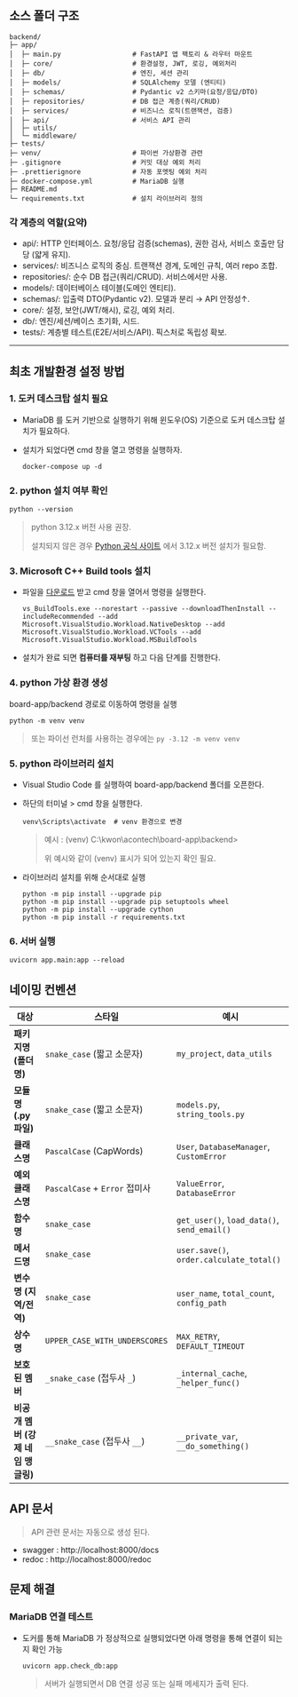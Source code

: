 ## 소스 폴더 구조

```
backend/
├─ app/
│  ├─ main.py                  # FastAPI 앱 팩토리 & 라우터 마운트
│  ├─ core/                    # 환경설정, JWT, 로깅, 예외처리
│  ├─ db/                      # 엔진, 세션 관리
│  ├─ models/                  # SQLAlchemy 모델 (엔티티)
│  ├─ schemas/                 # Pydantic v2 스키마(요청/응답/DTO)
│  ├─ repositories/            # DB 접근 계층(쿼리/CRUD)
│  ├─ services/                # 비즈니스 로직(트랜잭션, 검증)
│  ├─ api/                     # 서비스 API 관리
│  ├─ utils/
│  └─ middleware/
├─ tests/
├─ venv/                       # 파이썬 가상환경 관련
├─ .gitignore                  # 커밋 대상 예외 처리
├─ .prettierignore             # 자동 포멧팅 예외 처리
├─ docker-compose.yml          # MariaDB 실행
├─ README.md
└─ requirements.txt            # 설치 라이브러리 정의
```

### 각 계층의 역할(요약)

- api/: HTTP 인터페이스. 요청/응답 검증(schemas), 권한 검사, 서비스 호출만 담당 (얇게 유지).
- services/: 비즈니스 로직의 중심. 트랜잭션 경계, 도메인 규칙, 여러 repo 조합.
- repositories/: 순수 DB 접근(쿼리/CRUD). 서비스에서만 사용.
- models/: 데이터베이스 테이블(도메인 엔티티).
- schemas/: 입출력 DTO(Pydantic v2). 모델과 분리 → API 안정성↑.
- core/: 설정, 보안(JWT/해시), 로깅, 예외 처리.
- db/: 엔진/세션/베이스 초기화, 시드.
- tests/: 계층별 테스트(E2E/서비스/API). 픽스처로 독립성 확보.

---

## 최초 개발환경 설정 방법

### 1. 도커 데스크탑 설치 필요

- MariaDB 를 도커 기반으로 실행하기 위해 윈도우(OS) 기준으로 도커 데스크탑 설치가 필요하다.

- 설치가 되었다면 cmd 창을 열고 명령을 실행하자.
  
  ```
  docker-compose up -d
  ```

### 2. python 설치 여부 확인

```
python --version
```

> python 3.12.x 버전 사용 권장.
> 
> 설치되지 않은 경우 [Python 공식 사이트](https://www.python.org/downloads/windows/) 에서 3.12.x 버전 설치가 필요함.

### 3. Microsoft C++ Build tools 설치

- 파일을 [다운로드](https://aka.ms/vs/17/release/vs_BuildTools.exe) 받고 cmd 창을 열어서 명령을 실행한다.
  
  ```
  vs_BuildTools.exe --norestart --passive --downloadThenInstall --includeRecommended --add Microsoft.VisualStudio.Workload.NativeDesktop --add Microsoft.VisualStudio.Workload.VCTools --add Microsoft.VisualStudio.Workload.MSBuildTools
  ```

- 설치가 완료 되면 **컴퓨터를 재부팅** 하고 다음 단계를 진행한다.

### 4. python 가상 환경 생성

board-app/backend 경로로 이동하여 명령을 실행

```
python -m venv venv
```

> 또는 파이선 런처를 사용하는 경우에는 ```py -3.12 -m venv venv```

### 5. python 라이브러리 설치

- Visual Studio Code 를 실행하여 board-app/backend 폴더를 오픈한다.

- 하단의 터미널 > cmd 창을 실행한다.
  ```
  venv\Scripts\activate  # venv 환경으로 변경
  ```

  > 예시 : (venv) C:\kwon\acontech\board-app\backend>
  > 
  > 위 예시와 같이 (venv) 표시가 되어 있는지 확인 필요.

- 라이브러리 설치를 위해 순서대로 실행
  
  ```
  python -m pip install --upgrade pip
  python -m pip install --upgrade pip setuptools wheel
  python -m pip install --upgrade cython
  python -m pip install -r requirements.txt
  ```

### 6. 서버 실행

```
uvicorn app.main:app --reload
```

## 네이밍 컨벤션

| 대상                     | 스타일                           | 예시                                          |
| ---------------------- | ----------------------------- | ------------------------------------------- |
| **패키지명 (폴더명)**         | `snake_case` (짧고 소문자)         | `my_project`, `data_utils`                  |
| **모듈명 (.py 파일)**       | `snake_case` (짧고 소문자)         | `models.py`, `string_tools.py`              |
| **클래스명**               | `PascalCase` (CapWords)       | `User`, `DatabaseManager`, `CustomError`    |
| **예외 클래스명**            | `PascalCase` + `Error` 접미사    | `ValueError`, `DatabaseError`               |
| **함수명**                | `snake_case`                  | `get_user()`, `load_data()`, `send_email()` |
| **메서드명**               | `snake_case`                  | `user.save()`, `order.calculate_total()`    |
| **변수명 (지역/전역)**        | `snake_case`                  | `user_name`, `total_count`, `config_path`   |
| **상수명**                | `UPPER_CASE_WITH_UNDERSCORES` | `MAX_RETRY`, `DEFAULT_TIMEOUT`              |
| **보호된 멤버**             | `_snake_case` (접두사 `_`)       | `_internal_cache`, `_helper_func()`         |
| **비공개 멤버 (강제 네임 맹글링)** | `__snake_case` (접두사 `__`)     | `__private_var`, `__do_something()`         |

## API 문서

> API 관련 문서는 자동으로 생성 된다.

- swagger : http://localhost:8000/docs
- redoc : http://localhost:8000/redoc

## 문제 해결

### MariaDB 연결 테스트

- 도커를 통해 MariaDB 가 정상적으로 실행되었다면 아래 명령을 통해 연결이 되는지 확인 가능
  
  ```
  uvicorn app.check_db:app
  ```
  
  > 서버가 실행되면서 DB 연결 성공 또는 실패 메세지가 출력 된다.
